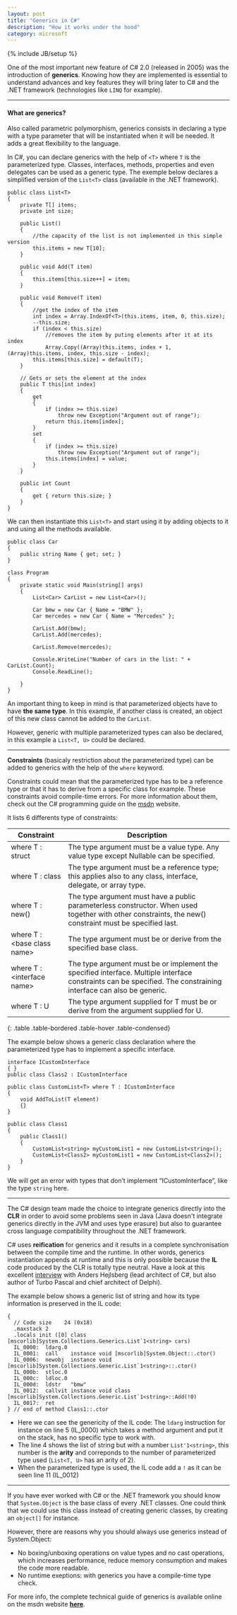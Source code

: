 ```yaml
---
layout: post
title: "Generics in C#"
description: "How it works under the hood"
category: microsoft
---
```

{% include JB/setup %}

One of the most important new feature of C# 2.0 (released in 2005) was the introduction of **generics**. Knowing how they are implemented is essential to understand advances and key features they will bring later to C# and the .NET framework (technologies like `LINQ` for example).

* * *

#### What are generics? ####

Also called parametric polymorphism, generics consists in declaring a type with a type parameter that will be instantiated when it will be needed. It adds a great flexibility to the language. 
 
In C#, you can declare generics with the help of `<T>` where `T` is the parameterized type. Classes, interfaces, methods, properties and even delegates can be used as a generic type. The exemple below declares a simplified version of the `List<T>` class (available in the .NET framework).


```
public class List<T>
{
    private T[] items;
    private int size;

    public List()
    {
        //the capacity of the list is not implemented in this simple version
        this.items = new T[10];
    }

    public void Add(T item)
    {
        this.items[this.size++] = item;
    }

    public void Remove(T item)
    {
        //get the index of the item
        int index = Array.IndexOf<T>(this.items, item, 0, this.size);
        --this.size;
        if (index < this.size)
            //removes the item by puting elements after it at its index
            Array.Copy((Array)this.items, index + 1, (Array)this.items, index, this.size - index);
        this.items[this.size] = default(T);
    }

    // Gets or sets the element at the index
    public T this[int index]
    {
        get
        {
            if (index >= this.size)
                throw new Exception("Argument out of range");
            return this.items[index];
        }
        set
        {
            if (index >= this.size)
                throw new Exception("Argument out of range");
            this.items[index] = value;
        }
    }

    public int Count
    {
        get { return this.size; }
    }
}
```

We can then instantiate this `List<T>` and start using it by adding objects to it and using all the methods available.

```
public class Car
{
    public string Name { get; set; }
}

class Program
{
    private static void Main(string[] args)
    {
        List<Car> CarList = new List<Car>();

        Car bmw = new Car { Name = "BMW" };
        Car mercedes = new Car { Name = "Mercedes" };

        CarList.Add(bmw);
        CarList.Add(mercedes);

        CarList.Remove(mercedes);

        Console.WriteLine("Number of cars in the list: " + CarList.Count);
        Console.ReadLine();

    }
}
```

An important thing to keep in mind is that parameterized objects have to have **the same type**. In this example, if another class is created, an object of this new class cannot be added to the `CarList`.
  
However, generic with multiple parameterized types can also be declared, in this example a `List<T, U>` could be declared.

* * *

**Constraints** (basicaly restriction about the parameterized type) can be added to generics with the help of the `where` keyword.

Constraints could mean that the parameterized type has to be a reference type or that it has to derive from a specific class for example. These constraints avoid compile-time errors. For more information about them, check out the C# programming guide on the 
<a href="http://msdn.microsoft.com/en-us/library/d5x73970.aspx" title="msdn.microsoft.com/en-us/library/d5x73970.aspx" target="_blank">msdn</a> website.

It lists 6 differents type of constraints:

| Constraint                   | Description  |
| ---------------------------- | --------------------------------------------------------------------------- | 
| where T : struct             | The type argument must be a value type. Any value type except Nullable can be specified. | 
| where T : class              | The type argument must be a reference type; this applies also to any class, interface, delegate, or array type. | 
| where T : new()              | The type argument must have a public parameterless constructor. When used together with other constraints, the new() constraint must be specified last. | 
| where T : \<base class name> | The type argument must be or derive from the specified base class. | 
| where T : \<interface name>  | The type argument must be or implement the specified interface. Multiple interface constraints can be specified. The constraining interface can also be generic. | 
| where T : U                  | The type argument supplied for T must be or derive from the argument supplied for U. | 
{: .table .table-bordered .table-hover .table-condensed}

The example below shows a generic class declaration where the parameterized type has to implement a specific interface.

```
interface ICustomInterface
{ }
public class Class2 : ICustomInterface

public class CustomList<T> where T : ICustomInterface
{
    void AddToList(T element)
    {}
}

public class Class1
{
    public Class1()
    {
        CustomList<string> myCustomList1 = new CustomList<string>();
        CustomList<Class2> myCustomList1 = new CustomList<Class2>();
    }
}
```

We will get an error with types that don’t implement “ICustomInterface”, like the type `string` here.

* * *

The C# design team made the choice to integrate generics directly into the **CLR** in order to avoid some problems seen in Java (Java doesn't integrate generics directly in the JVM and uses type erasure) but also to guarantee cross language compatibility throughout the .NET framework.
 
C# uses **reification** for generics and it results in a complete synchronisation between the compile time and the runtime. In other words, generics instantiation appends at runtime and this is only possible because the **IL** code produced by the CLR is totally type neutral. Have a look at this excellent 
<a href="http://broadcast.oreilly.com/2009/03/an-interview-with-anders-hejls.html" title="broadcast.oreilly.com/2009/03/an-interview-with-anders-hejls" target="_blank">interview</a> with Anders Hejlsberg (lead architect of C#, but also author of Turbo Pascal and chief architect of Delphi).

The example below shows a generic list of string and how its type information is preserved in the IL code: 

```
{
  // Code size    24 (0x18) 
  .maxstack 2
  .locals init ([0] class [mscorlib]System.Collections.Generics.List`1<string> cars) 
  IL_0000:  ldarg.0
  IL_0001:  call    instance void [mscorlib]System.Object::.ctor()  
  IL_0006:  newobj  instance void [mscorlib]System.Collections.Generic.List`1<string>::.ctor()
  IL_000b:  stloc.0
  IL_000c:  ldloc.0
  IL_000d:  ldstr   "bmw"
  IL_0012:  callvit instance void class [mscorlib]System.Collections.Generic.List`1<string>::Add(!0)
  IL_0017:  ret
} // end of method Class1::.ctor 
``` 

- Here we can see the genericity of the IL code: The `ldarg` instruction for instance on line 5 (IL_0000) which takes a method argument and put it on the stack, has no specific type to work with.  
- The line 4 shows the list of string but with a number `List'1<string>`, this number is the **arity** and correponds to the number of parameterized type used (`List<T, U>` has an arity of 2).  
- When the parameterized type is used, the IL code add a `!` as it can be seen line 11 (IL_0012)   

* * *

If you have ever worked with C# or the .NET framework you should know that `System.Object` is the base class of every .NET classes. One could think that we could use this class instead of creating generic classes, by creating an `object[]` for instance. 

However, there are reasons why you should always use generics instead of System.Object: 

- No boxing/unboxing operations on value types and no cast operations, which increases performance, reduce memory consumption and makes the code more readable.  
- No runtime exeptions: with generics you have a compile-time type check.

For more info, the complete technical guide of generics is available online on the msdn website
<a href="http://msdn.microsoft.com/en-us/library/512aeb7t.aspx" title="msdn.microsoft.com/en-us/library/512aeb7t.aspx" target="_blank"><strong>here</strong></a>.



